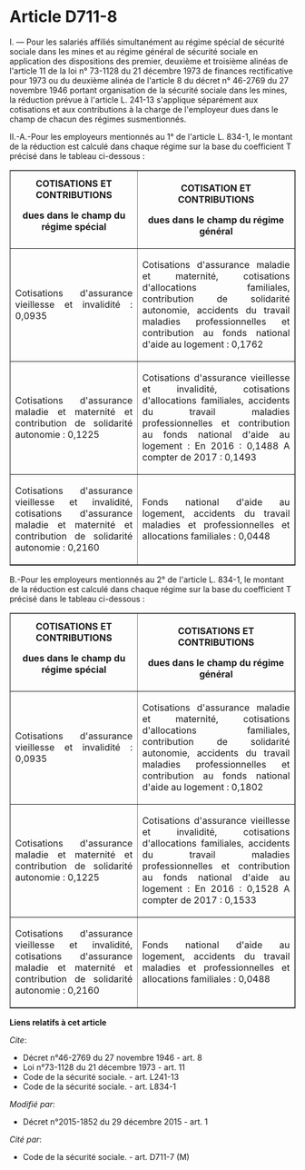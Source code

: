 # Article D711-8

I. ― Pour les salariés affiliés simultanément au régime spécial de sécurité sociale dans les mines et au régime général de
sécurité sociale en application des dispositions des premier, deuxième et troisième alinéas de l'article 11 de la loi n°
73-1128 du 21 décembre 1973 de finances rectificative pour 1973 ou du deuxième alinéa de l'article 8 du décret n° 46-2769 du
27 novembre 1946 portant organisation de la sécurité sociale dans les mines, la réduction prévue à l'article L. 241-13
s'applique séparément aux cotisations et aux contributions à la charge de l'employeur dues dans le champ de chacun des
régimes susmentionnés. 

II.-A.-Pour les employeurs mentionnés au 1° de l'article L. 834-1, le montant de la réduction est calculé dans chaque régime
sur la base du coefficient T précisé dans le tableau ci-dessous : 

<table border="1">
    <tbody>
      <tr>
        <th>COTISATIONS ET CONTRIBUTIONS 

dues dans le champ du régime spécial 

</th>
        <th>

COTISATION ET CONTRIBUTIONS 

dues dans le champ du régime général 

</th>
      </tr>
      <tr>
        <td align="justify">

Cotisations d'assurance vieillesse et invalidité : 0,0935 

</td>
        <td align="justify">

Cotisations  d'assurance maladie et maternité, cotisations d'allocations familiales,  contribution de solidarité autonomie,
accidents du travail maladies  professionnelles et contribution au fonds national d'aide au logement :  0,1762 

</td>
      </tr>
      <tr>
        <td align="justify">

Cotisations d'assurance maladie et maternité et contribution de solidarité autonomie : 0,1225 

</td>
        <td align="justify">

Cotisations  d'assurance vieillesse et invalidité, cotisations d'allocations  familiales, accidents du travail maladies
professionnelles et  contribution au fonds national d'aide au logement : En 2016 : 0,1488 A  compter de 2017 : 0,1493 

</td>
      </tr>
      <tr>
        <td align="justify">

Cotisations  d'assurance vieillesse et invalidité, cotisations d'assurance maladie  et maternité et contribution de
solidarité autonomie : 0,2160 

</td>
        <td align="justify">

Fonds national d'aide au logement, accidents du travail maladies et professionnelles et allocations familiales : 0,0448 </td>
      </tr>
    </tbody>
  </table>

B.-Pour les employeurs mentionnés au 2° de l'article L. 834-1, le montant de la réduction est calculé dans chaque régime sur
la base du coefficient T précisé dans le tableau ci-dessous : 

<table border="1">
    <tbody>
      <tr>
        <th>COTISATIONS ET CONTRIBUTIONS 

dues dans le champ du régime spécial 

</th>
        <th>

COTISATIONS ET CONTRIBUTIONS 

dues dans le champ du régime général 

</th>
      </tr>
      <tr>
        <td align="justify">

Cotisations d'assurance vieillesse et invalidité : 0,0935 

</td>
        <td align="justify">

Cotisations  d'assurance maladie et maternité, cotisations d'allocations familiales,  contribution de solidarité autonomie,
accidents du travail maladies  professionnelles et contribution au fonds national d'aide au logement :  0,1802 

</td>
      </tr>
      <tr>
        <td align="justify">

Cotisations d'assurance maladie et maternité et contribution de solidarité autonomie : 0,1225 

</td>
        <td align="justify">

Cotisations  d'assurance vieillesse et invalidité, cotisations d'allocations  familiales, accidents du travail maladies
professionnelles et  contribution au fonds national d'aide au logement : En 2016 : 0,1528 A  compter de 2017 : 0,1533 

</td>
      </tr>
      <tr>
        <td align="justify">

Cotisations  d'assurance vieillesse et invalidité, cotisations d'assurance maladie  et maternité et contribution de
solidarité autonomie : 0,2160 

</td>
        <td align="justify">

Fonds national d'aide au logement, accidents du travail maladies et professionnelles et allocations familiales : 0,0488 </td>
      </tr>
    </tbody>
  </table>

**Liens relatifs à cet article**

_Cite_:

  - Décret n°46-2769 du 27 novembre 1946 - art. 8
  - Loi n°73-1128 du 21 décembre 1973 - art. 11
  - Code de la sécurité sociale. - art. L241-13
  - Code de la sécurité sociale. - art. L834-1

_Modifié par_:

  - Décret n°2015-1852 du 29 décembre 2015 - art. 1

_Cité par_:

  - Code de la sécurité sociale. - art. D711-7 (M)
